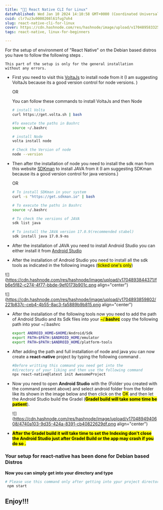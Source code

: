 ```yaml
---
title: "🧑‍💻 React Native CLI for Linux"
datePublished: Wed Jan 10 2024 14:10:58 GMT+0000 (Coordinated Universal Time)
cuid: clr7uz3u9000208l61fug7oh4
slug: react-native-cli-for-linux
cover: https://cdn.hashnode.com/res/hashnode/image/upload/v1704895833253/559f73ad-2cf6-4af3-a0c0-ff5ff796fbcc.png
tags: react-native, linux-for-beginners

---
```


For the setup of environment of "React Native" on the Debian based distros you have to follow the following steps .

```plaintext
This part of the setup is only for the general installation 
without any errors.
```

* First you need to visit this [VoltaJs](https://volta.sh/) to install node from it (I am suggesting VoltaJs because its a good version control for node versions. )
    
    OR
    
    You can follow these commands to install VoltaJs and then Node
    
    ```bash
    # install Volta
    curl https://get.volta.sh | bash
    
    #To execute the paths in Bashrc
    source ~/.bashrc
    
    # install Node
    volta install node
    
    # Check the Version of node
    node --version
    ```
    
* Then after the installation of node you need to install the sdk man from this website [SDKman](https://sdkman.io/) to install JAVA from it (I am suggesting SDKman because its a good version control for java versions.)
    
    OR
    
    ```bash
    # To install SDKman in your system
    curl -s "https://get.sdkman.io" | bash
    
    # To execute the paths in Bashrc
    source ~/.bashrc
    
    # To check the versions of JAVA 
    sdk list java
    
    # To install the JAVA version 17.0.9(recommended stabel)
    sdk install java 17.0.9-ms
    ```
    
* After the installation of JAVA you need to install Android Studio you can either install it from [Android Studio](https://developer.android.com/studio?gclid=Cj0KCQiAnfmsBhDfARIsAM7MKi3-LhB2iS3VDTX5F--OA_Cwm_azPDHyh-6ISQPjzsDk6UiBV8R7xY0aAlNnEALw_wcB&gclsrc=aw.ds)
    
* After the installation of Android Studio you need to install all the sdk tools as indicated in the following images (<mark>ticked one's only</mark>)
    

![](https://cdn.hashnode.com/res/hashnode/image/upload/v1704893844371/fb6e5f82-c274-4f77-bbde-9ef0173b901c.png align="center")

![](https://cdn.hashnode.com/res/hashnode/image/upload/v1704893859802/221b837c-ceb4-4b55-8ac3-fa5889b9b815.png align="center")

* After the installation of the following tools now you need to add the path of Android Studio and its Sdk files into your <mark>~/.</mark>**<mark>bashrc</mark>** copy the following path into your ~/.bashrc
    
    ```bash
    export ANDROID_HOME=$HOME/Android/Sdk
    export PATH=$PATH:$ANDROID_HOME/emulator
    export PATH=$PATH:$ANDROID_HOME/platform-tools
    ```
    
* After adding the path and full installation of node and java you can now create a **react-native** project by typing the following command .
    
    ```bash
    #Before writting this command you need get into the 
    #directory of your liking and then use the following command
    npx react-native@latest init AwesomeProject
    ```
    
* Now you need to open **Android Studio** with the {Folder you created with the command present above} and select android folder from the folder like its shown in the image below and then click on the <mark>OK</mark> and then let the Android Studio build the Gradel (**<mark>Gradel build will take some time be patient</mark>**).
    
    ![](https://cdn.hashnode.com/res/hashnode/image/upload/v1704894940608/4740a103-9d35-424a-8391-cb40822629df.png align="center")
    
* **<mark>After the Gradel build it will take time to set the Indexing don't close the Android Studio just after Gradel Build or the app may crash if you do so .</mark>**
    

### Your setup for react-native has been done for Debian based Distros

**Now you can simply get into your directory and type**

```bash
# Please use this command only after getting into ypur project directory and it must conatine a file named with package.json
 npm start
```

## Enjoy!!!